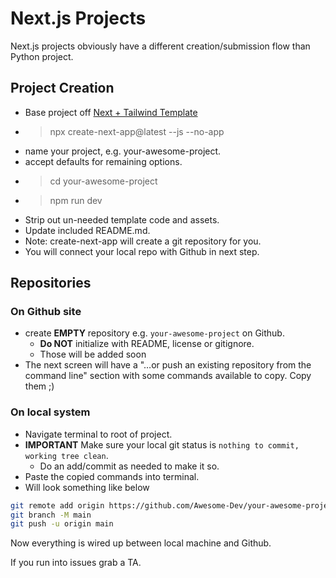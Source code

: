 # Next.js Projects

Next.js projects obviously have a different creation/submission flow than Python project.

## Project Creation

- Base project off [Next + Tailwind Template](https://github.com/vercel/next.js/tree/canary/examples/with-tailwindcss)
- > npx create-next-app@latest --js --no-app
- name your project, e.g. your-awesome-project.
- accept defaults for remaining options.
- > cd your-awesome-project
- > npm run dev
- Strip out un-needed template code and assets.
- Update included README.md.
- Note: create-next-app will create a git repository for you.
- You will connect your local repo with Github in next step.

## Repositories

### On Github site

- create **EMPTY** repository e.g. `your-awesome-project` on Github.
  - **Do NOT** initialize with README, license or gitignore.
  - Those will be added soon
- The next screen will have a "…or push an existing repository from the command line" section with some commands available to copy. Copy them ;)

### On local system

- Navigate terminal to root of project.
- **IMPORTANT** Make sure your local git status is `nothing to commit, working tree clean`.
  - Do an add/commit as needed to make it so.
- Paste the copied commands into terminal.
- Will look something like below

```bash
git remote add origin https://github.com/Awesome-Dev/your-awesome-project.git
git branch -M main
git push -u origin main
```

Now everything is wired up between local machine and Github.

If you run into issues grab a TA.
